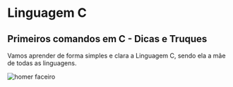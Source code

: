 # Linguagem C
## Primeiros comandos em C - Dicas e Truques
Vamos aprender de forma simples e clara a Linguagem C, sendo ela a mãe de todas as linguagens.

![homer faceiro]()
